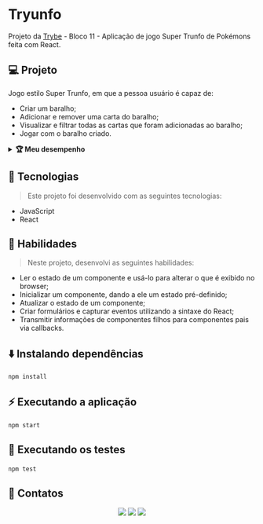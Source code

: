 # Tryunfo
Projeto da [Trybe](https://www.betrybe.com/) - Bloco 11 - Aplicação de jogo Super Trunfo de Pokémons feita com React.

## 💻 Projeto

Jogo estilo Super Trunfo, em que a pessoa usuário é capaz de:

- Criar um baralho;
- Adicionar e remover uma carta do baralho;
- Visualizar e filtrar todas as cartas que foram adicionadas ao baralho;
- Jogar com o baralho criado. 

<details>
  <summary><strong>🏆 Meu desempenho</strong></summary><br />

  <img src="project-info/tryunfo.png"/>
</details>

## 🚀 Tecnologias
> Este projeto foi desenvolvido com as seguintes tecnologias:

- JavaScript
- React

## 📌 Habilidades

> Neste projeto, desenvolvi as seguintes habilidades:

- Ler o estado de um componente e usá-lo para alterar o que é exibido no browser;
- Inicializar um componente, dando a ele um estado pré-definido;
- Atualizar o estado de um componente;
- Criar formulários e capturar eventos utilizando a sintaxe do React;
- Transmitir informações de componentes filhos para componentes pais via callbacks.

## ⬇️ Instalando dependências

```bash
npm install
``` 

## ⚡ Executando a aplicação

```bash
npm start
``` 

## 🧪 Executando os testes

```bash
npm test
```

## 💬 Contatos

<div align="center" style="display: inline_block">
  <a href="https://julianoboese.github.io" target="_blank"><img height="28rem" src="https://img.shields.io/badge/my_portfolio-3fc337?style=for-the-badge" target="_blank"></a> 
  <a href="https://www.linkedin.com/in/julianoboese" target="_blank"><img height="28rem" src="https://img.shields.io/badge/LinkedIn-0077B5?style=for-the-badge&logo=linkedin&logoColor=white"></a> 
  <a href = "mailto:juliano.boese@gmail.com"><img height="28rem" src="https://img.shields.io/badge/Gmail-D14836?style=for-the-badge&logo=gmail&logoColor=white" target="_blank"></a>
</div>

<!-- ## 📄 Licença

Esse projeto está sob licença. Veja o arquivo [LICENÇA](LICENSE.md) para mais detalhes.

[⬆ Voltar ao topo](#nome-do-projeto)<br> -->
